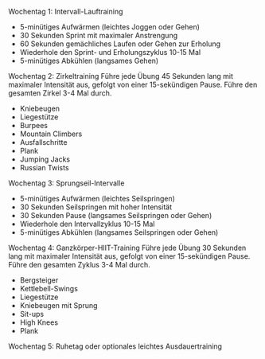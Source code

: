Wochentag 1: Intervall-Lauftraining

- 5-minütiges Aufwärmen (leichtes Joggen oder Gehen)
- 30 Sekunden Sprint mit maximaler Anstrengung
- 60 Sekunden gemächliches Laufen oder Gehen zur Erholung
- Wiederhole den Sprint- und Erholungszyklus 10-15 Mal
- 5-minütiges Abkühlen (langsames Gehen)

Wochentag 2: Zirkeltraining
Führe jede Übung 45 Sekunden lang mit maximaler Intensität aus, gefolgt von einer 15-sekündigen Pause. Führe den gesamten Zirkel 3-4 Mal durch.

- Kniebeugen
- Liegestütze
- Burpees
- Mountain Climbers
- Ausfallschritte
- Plank
- Jumping Jacks
- Russian Twists

Wochentag 3: Sprungseil-Intervalle

- 5-minütiges Aufwärmen (leichtes Seilspringen)
- 30 Sekunden Seilspringen mit hoher Intensität
- 30 Sekunden Pause (langsames Seilspringen oder Gehen)
- Wiederhole den Intervallzyklus 10-15 Mal
- 5-minütiges Abkühlen (langsames Seilspringen oder Gehen)

Wochentag 4: Ganzkörper-HIIT-Training
Führe jede Übung 30 Sekunden lang mit maximaler Intensität aus, gefolgt von einer 15-sekündigen Pause. Führe den gesamten Zyklus 3-4 Mal durch.

- Bergsteiger
- Kettlebell-Swings
- Liegestütze
- Kniebeugen mit Sprung
- Sit-ups
- High Knees
- Plank

Wochentag 5: Ruhetag oder optionales leichtes Ausdauertraining
